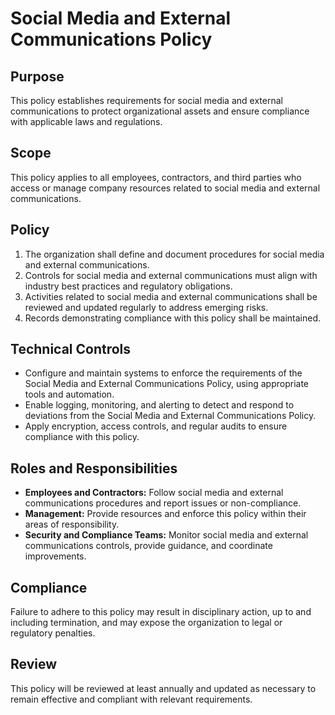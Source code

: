 # Social Media and External Communications Policy

## Purpose
This policy establishes requirements for social media and external communications to protect organizational assets and ensure compliance with applicable laws and regulations.

## Scope
This policy applies to all employees, contractors, and third parties who access or manage company resources related to social media and external communications.

## Policy
1. The organization shall define and document procedures for social media and external communications.
2. Controls for social media and external communications must align with industry best practices and regulatory obligations.
3. Activities related to social media and external communications shall be reviewed and updated regularly to address emerging risks.
4. Records demonstrating compliance with this policy shall be maintained.

## Technical Controls
- Configure and maintain systems to enforce the requirements of the Social Media and External Communications Policy, using appropriate tools and automation.
- Enable logging, monitoring, and alerting to detect and respond to deviations from the Social Media and External Communications Policy.
- Apply encryption, access controls, and regular audits to ensure compliance with this policy.

## Roles and Responsibilities
- **Employees and Contractors:** Follow social media and external communications procedures and report issues or non-compliance.
- **Management:** Provide resources and enforce this policy within their areas of responsibility.
- **Security and Compliance Teams:** Monitor social media and external communications controls, provide guidance, and coordinate improvements.

## Compliance
Failure to adhere to this policy may result in disciplinary action, up to and including termination, and may expose the organization to legal or regulatory penalties.

## Review
This policy will be reviewed at least annually and updated as necessary to remain effective and compliant with relevant requirements.
